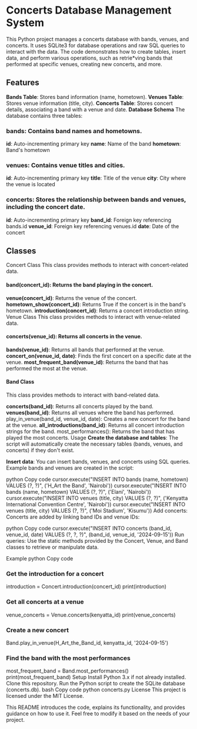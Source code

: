 
# Concerts Database Management System
This Python project manages a concerts database with bands, venues, and concerts. It uses SQLite3 for database operations and raw SQL queries to interact with the data. The code demonstrates how to create tables, insert data, and perform various operations, such as retrie*ving bands that performed at specific venues, creating new concerts, and more.

## Features
**Bands Table**: Stores band information (name, hometown).
**Venues Table**: Stores venue information (title, city).
**Concerts Table**: Stores concert details, associating a band with a venue and date.
**Database Schema**
The database contains three tables:

### **bands**: Contains band names and hometowns.
**id**: Auto-incrementing primary key
**name**: Name of the band
**hometown**: Band's hometown
### **venues**: Contains venue titles and cities.
**id**: Auto-incrementing primary key
**title**: Title of the venue
**city**: City where the venue is located
### **concerts**: Stores the relationship between bands and venues, including the   **concert date**.
**id**: Auto-incrementing primary key
**band_id**: Foreign key referencing bands.id
**venue_id**: Foreign key referencing venues.id
**date**: Date of the concert
## **Classes**
Concert Class
This class provides methods to interact with concert-related data.

#### **band(concert_id)**: Returns the band playing in the concert.
**venue(concert_id)**: Returns the venue of the concert.
**hometown_show(concert_id)**: Returns True if the concert is in the band's hometown.
**introduction(concert_id)**: Returns a concert introduction string.
Venue Class
This class provides methods to interact with venue-related data.

#### **concerts(venue_id)**: Returns all concerts in the venue.
**bands(venue_id)**: Returns all bands that performed at the venue.
**concert_on(venue_id, date)**: Finds the first concert on a specific date at the venue.
**most_frequent_band(venue_id)**: Returns the band that has performed the most at the venue.
#### **Band Class**
This class provides methods to interact with band-related data.

**concerts(band_id)**: Returns all concerts played by the band.
**venues(band_id)**: Returns all venues where the band has performed.
play_in_venue(band_id, venue_id, date): Creates a new concert for the band at the venue.
**all_introductions(band_id)**: Returns all concert introduction strings for the band.
most_performances(): Returns the band that has played the most concerts.
Usage
**Create the database and tables**: The script will automatically create the necessary tables (bands, venues, and concerts) if they don't exist.

**Insert data**: You can insert bands, venues, and concerts using SQL queries. Example bands and venues are created in the script:

python
Copy code
cursor.execute("INSERT INTO bands (name, hometown) VALUES (?, ?)", ('H_Art the Band', 'Nairobi'))
cursor.execute("INSERT INTO bands (name, hometown) VALUES (?, ?)", ('Elani', 'Nairobi'))
cursor.execute("INSERT INTO venues (title, city) VALUES (?, ?)", ('Kenyatta International Convention Centre', 'Nairobi'))
cursor.execute("INSERT INTO venues (title, city) VALUES (?, ?)", ('Moi Stadium', 'Kisumu'))
Add concerts: Concerts are added by linking band IDs and venue IDs:

python
Copy code
cursor.execute("INSERT INTO concerts (band_id, venue_id, date) VALUES (?, ?, ?)", (band_id, venue_id, '2024-09-15'))
Run queries: Use the static methods provided by the Concert, Venue, and Band classes to retrieve or manipulate data.

Example
python
Copy code
### **Get the introduction for a concert**
introduction = Concert.introduction(concert_id)
print(introduction)

### **Get all concerts at a venue**
venue_concerts = Venue.concerts(kenyatta_id)
print(venue_concerts)

### **Create a new concert**
Band.play_in_venue(H_Art_the_Band_id, kenyatta_id, '2024-09-15')

### **Find the band with the most performances**
most_frequent_band = Band.most_performances()
print(most_frequent_band)
Setup
Install Python 3.x if not already installed.
Clone this repository.
Run the Python script to create the SQLite database (concerts.db).
bash
Copy code
python concerts.py
License
This project is licensed under the MIT License.

This README introduces the code, explains its functionality, and provides guidance on how to use it. Feel free to modify it based on the needs of your project.
